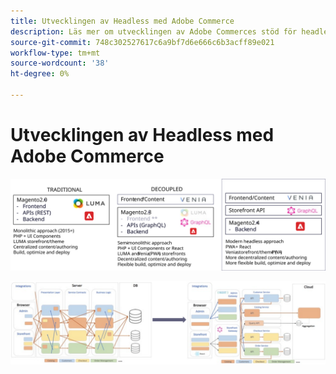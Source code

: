 ```yaml
---
title: Utvecklingen av Headless med Adobe Commerce
description: Läs mer om utvecklingen av Adobe Commerces stöd för headless-arkitektur.
source-git-commit: 748c302527617c6a9bf7d6e666c6b3acff89e021
workflow-type: tm+mt
source-wordcount: '38'
ht-degree: 0%

---
```



# Utvecklingen av Headless med Adobe Commerce

![Jämförelse av traditionella, fristående och headless Commerce-arkitekturer](../../../assets/playbooks/headless-evolution-table.svg)

![Jämförelse av traditionella, fristående och headless Commerce-arkitekturer](../../../assets/playbooks/headless-evolution-diagram.svg)
